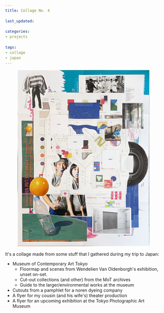 ```yaml
---
title: Collage No. 4

last_updated: 

categories:
- projects

tags:
- collage
- japan
---
```


<figure>
	<img alt="A collage. It's not of anything in particular, just layers of cut paper and scotch tape. More info in the following text!" src="/assets/images/2022-12-13-collage.jpg" />
</figure>

It's a collage made from some stuff that I gathered during my trip to Japan:
- Museum of Contemporary Art Tokyo
	- Floormap and scenes from Wendelien Van Oldenborgh's exhibition, unset on-set.
	- Cut-out collections (and other) from the MoT archives
	- Guide to the larger/environmental works at the museum
- Cutouts from a pamphlet for a noren dyeing company
- A flyer for my cousin (and his wife's) theater production
- A flyer for an upcoming exhibition at the Tokyo Photographic Art Museum
